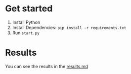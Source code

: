 # Get started

1. Install Python
2. Install Dependencies: `pip install -r requirements.txt`
3. Run `start.py`

# Results

You can see the results in the [results.md](results.md)
